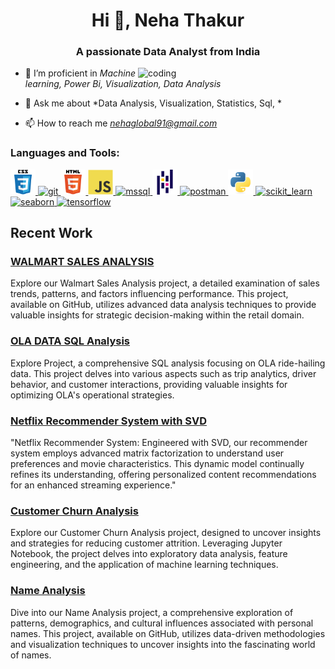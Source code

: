 <h1 align="center">Hi 👋, Neha Thakur </h1>
<h3 align="center">A passionate Data Analyst from India</h3>

<img align="right" alt="coding" width="300" src="https://tenor.com/cdqgQKwlqLS.gif">

- 🌱 I’m proficient in *Machine learning, Power Bi, Visualization, Data Analysis*

- 💬 Ask me about *Data Analysis, Visualization, Statistics, Sql, *

- 📫 How to reach me *nehaglobal91@gmail.com*

<p align="left">
</p>

<h3 align="left">Languages and Tools:</h3>
<p align="left"> <a href="https://www.w3schools.com/css/" target="_blank" rel="noreferrer"> <img src="https://raw.githubusercontent.com/devicons/devicon/master/icons/css3/css3-original-wordmark.svg" alt="css3" width="40" height="40"/> </a> <a href="https://git-scm.com/" target="_blank" rel="noreferrer"> <img src="https://www.vectorlogo.zone/logos/git-scm/git-scm-icon.svg" alt="git" width="40" height="40"/> </a> <a href="https://www.w3.org/html/" target="_blank" rel="noreferrer"> <img src="https://raw.githubusercontent.com/devicons/devicon/master/icons/html5/html5-original-wordmark.svg" alt="html5" width="40" height="40"/> </a> <a href="https://developer.mozilla.org/en-US/docs/Web/JavaScript" target="_blank" rel="noreferrer"> <img src="https://raw.githubusercontent.com/devicons/devicon/master/icons/javascript/javascript-original.svg" alt="javascript" width="40" height="40"/> </a> <a href="https://www.microsoft.com/en-us/sql-server" target="_blank" rel="noreferrer"> <img src="https://www.svgrepo.com/show/303229/microsoft-sql-server-logo.svg" alt="mssql" width="40" height="40"/> </a> <a href="https://pandas.pydata.org/" target="_blank" rel="noreferrer"> <img src="https://raw.githubusercontent.com/devicons/devicon/2ae2a900d2f041da66e950e4d48052658d850630/icons/pandas/pandas-original.svg" alt="pandas" width="40" height="40"/> </a> <a href="https://postman.com" target="_blank" rel="noreferrer"> <img src="https://www.vectorlogo.zone/logos/getpostman/getpostman-icon.svg" alt="postman" width="40" height="40"/> </a> <a href="https://www.python.org" target="_blank" rel="noreferrer"> <img src="https://raw.githubusercontent.com/devicons/devicon/master/icons/python/python-original.svg" alt="python" width="40" height="40"/> </a> <a href="https://scikit-learn.org/" target="_blank" rel="noreferrer"> <img src="https://upload.wikimedia.org/wikipedia/commons/0/05/Scikit_learn_logo_small.svg" alt="scikit_learn" width="40" height="40"/> </a> <a href="https://seaborn.pydata.org/" target="_blank" rel="noreferrer"> <img src="https://seaborn.pydata.org/_images/logo-mark-lightbg.svg" alt="seaborn" width="40" height="40"/> </a> <a href="https://www.tensorflow.org" target="_blank" rel="noreferrer"> <img src="https://www.vectorlogo.zone/logos/tensorflow/tensorflow-icon.svg" alt="tensorflow" width="40" height="40"/> </a> </p>
<section class="colorlib-work" data-section="work">
    <div class="colorlib-narrow-content">
        <div class="row">
            <div class="col-md-6 col-md-offset-3 col-md-pull-3 animate-box" data-animate-effect="fadeInLeft">
                <span></span>
                <h2 class="colorlib-heading animate-box">Recent Work</h2>
            </div>
        </div>
        <div class="row">
            <!-- First project (WALMART SALES ANALYSIS) -->
            <div class="col-md-4 col-md-offset-0 animate-box" data-animate-effect="fadeInLeft">
                <div class="project" style="background-image: url(images/img-4.jpg);">
                    <div class="desc">
                        <div class="con">
                            <h3><a href="https://github.com/nehaglobal91/Neha-s-portfolio-/blob/main/WALMART%20SALES%20ANALYSIS.ipynb" target="_blank" rel="noreferrer">WALMART SALES ANALYSIS</a></h3>
                            <span>Explore our Walmart Sales Analysis project, a detailed examination of sales trends, patterns, and factors influencing performance. This project, available on GitHub, utilizes advanced data analysis techniques to provide valuable insights for strategic decision-making within the retail domain.</span>
                            <p class="icon">
                                <span></span>
                                <span></span>
                                <span></span>
                            </p>
                        </div>
                    </div>
                </div>
            </div>
            <!-- Second project (OLA CAPSTONE PROJECT) with offset -->
            <div class="col-md-4 col-md-offset-4 animate-box" data-animate-effect="fadeInLeft">
                <div class="project" style="background-image: url(images/ola_project_image.jpg);">
                    <div class="desc">
                        <div class="con">
                            <h3><a href="https://github.com/nehaglobal91/Neha-s-portfolio-/blob/main/Capstone%20Project%20OLA.sql" target="_blank" rel="noreferrer">OLA DATA SQL Analysis</a></h3>
                            <span>Explore Project, a comprehensive SQL analysis focusing on OLA ride-hailing data. This project delves into various aspects such as trip analytics, driver behavior, and customer interactions, providing valuable insights for optimizing OLA's operational strategies.</span>
                            <p class="icon">
                                <span></span>
                                <span></span>
                                <span></span>
                            </p>
                        </div>
                    </div>
                </div>
            </div>
            <!-- Third project (Netflix Recommender System) -->
            <div class="col-md-4 col-md-offset-0 animate-box" data-animate-effect="fadeInLeft">
                <div class="project" style="background-image: url(images/img-1.jpg);">
                    <div class="desc">
                        <div class="con">
                            <h3><a href="https://github.com/RanjanAniket/Aniket-s_portfolio/blob/main/Netflix%20Recommender%20%20System%20with%20SVD%20.ipynb" target="_blank" rel="noreferrer">Netflix Recommender System with SVD</a></h3>
                            <span>"Netflix Recommender System: Engineered with SVD, our recommender system employs advanced matrix factorization to understand user preferences and movie characteristics. This dynamic model continually refines its understanding, offering personalized content recommendations for an enhanced streaming experience."</span>
                            <p class="icon">
                                <span></span>
                                <span></span>
                                <span></span>
                            </p>
                        </div>
                    </div>
                </div>
            </div>
            <!-- Fourth project (Customer Churn Analysis) with offset -->
            <div class="col-md-4 col-md-offset-4 animate-box" data-animate-effect="fadeInLeft">
                <div class="project" style="background-image: url(images/img-2.jpg);">
                    <div class="desc">
                        <div class="con">
                            <h3><a href="https://github.com/RanjanAniket/Aniket-s_portfolio/blob/main/Customer%20Churn.ipynb" target="_blank" rel="noreferrer">Customer Churn Analysis</a></h3>
                            <span>Explore our Customer Churn Analysis project, designed to uncover insights and strategies for reducing customer attrition. Leveraging Jupyter Notebook, the project delves into exploratory data analysis, feature engineering, and the application of machine learning techniques.</span>
                            <p class="icon">
                                <span></span>
                                <span></span>
                                <span></span>
                            </p>
                        </div>
                    </div>
                </div>
            </div>
            <!-- Fifth project (Name Analysis) -->
            <div class="col-md-4 col-md-offset-0 animate-box" data-animate-effect="fadeInLeft">
                <div class="project" style="background-image: url(images/img-3.jpg);">
                    <div class="desc">
                        <div class="con">
                            <h3><a href="https://github.com/RanjanAniket/Aniket-s_portfolio/blob/main/NAME%20ANALYSIS.ipynb" target="_blank" rel="noreferrer">Name Analysis</a></h3>
                            <span>Dive into our Name Analysis project, a comprehensive exploration of patterns, demographics, and cultural influences associated with personal names. This project, available on GitHub, utilizes data-driven methodologies and visualization techniques to uncover insights into the fascinating world of names.</span>
                            <p class="icon">
                                <span></span>
                                <span></span>
                                <span></span>
                            </p>
                        </div>
                    </div>
                </div>
            </div>
            <!-- Add more projects as needed -->
        </div>
    </div>
</section>

